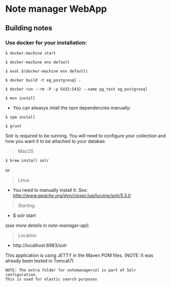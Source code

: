 # Note manager WebApp

## Building notes

### Use docker for your installation:

```
$ docker-machine start

$ docker-machine env default

$ eval $(docker-machine env default)

$ docker build -t eg_postgresql .

$ docker run --rm -P -p 5432:5432 --name pg_test eg_postgresql

$ mvn install

```

* You can alwasys intall the npm dependencies manually:

```
$ npm install

$ grunt

```
Solr is required to be running. You will need to configure your collection and how you want it to be attached to your databas

> MacOS

```
$ brew install solr
```

or
> Linux

* You need to manually install it: *See: http://www.apache.org/dyn/closer.lua/lucene/solr/5.5.0*


> Starting
* $ solr start

(*see more details in note-manager-api*)

> Location

* http://localhost:8983/solr


This application is using JETTY in the Maven POM files. (NOTE: It was already been tested in Tomcat7)


```
NOTE: The extra folder for notemanagercol is part of Solr configuration.
This is used for elastic search purposes
```
